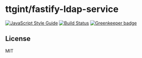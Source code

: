 # ttgint/fastify-ldap-service

[![JavaScript Style Guide](https://img.shields.io/badge/code_style-standard-brightgreen.svg)](https://standardjs.com) [![Build Status](https://travis-ci.org/ttgint/fastify-ldap-service.svg?branch=master)](https://travis-ci.org/ttgint/fastify-ldap-service) [![Greenkeeper badge](https://badges.greenkeeper.io/ttgint/fastify-ldap-service.svg)](https://greenkeeper.io/)

## License

MIT
